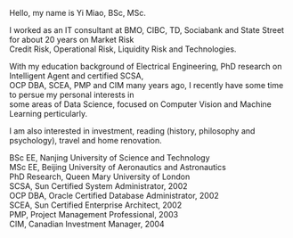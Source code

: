 Hello, my name is Yi Miao, BSc, MSc.  

I worked as an IT consultant at BMO, CIBC, TD, Sociabank and State Street for about 20 years on Market Risk  
Credit Risk, Operational Risk, Liquidity Risk and Technologies.  

With my education background of Electrical Engineering, PhD research on Intelligent Agent and certified SCSA,  
OCP DBA, SCEA, PMP and CIM many years ago, I recently have some time to persue my personal interests in  
some areas of Data Science, focused on Computer Vision and Machine Learning perticularly.  

I am also interested in investment, reading (history, philosophy and psychology), travel and home renovation.  

BSc EE, Nanjing University of Science and Technology  
MSc EE, Beijing University of Aeronautics and Astronautics  
PhD Research, Queen Mary University of London  
SCSA, Sun Certified System Administrator, 2002  
OCP DBA, Oracle Certified Database Administrator, 2002  
SCEA, Sun Certified Enterprise Architect, 2002  
PMP, Project Management Professional, 2003  
CIM, Canadian Investment Manager, 2004  

